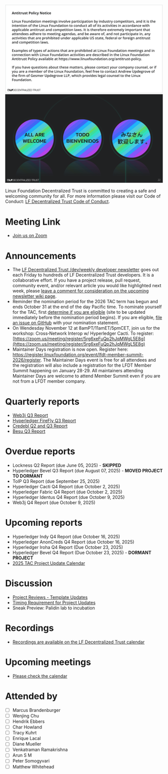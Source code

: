[//]: # (SPDX-License-Identifier: CC-BY-4.0)

![Antitrust Policy Notice](../images/antitrust-policy-notice.png "Antitrust Policy Notice")
![All are Welcome in the LF Decentralized Trust Community](../images/all-are-welcome.png "All are Welcome in the LF Decentralized Trust Community")

Linux Foundation Decentralized Trust is committed to creating a safe and welcoming community for all. For more information please visit our Code of Conduct: [LF Decentralized Trust Code of Conduct](../../governing-documents/code-of-conduct.md).

# Meeting Link
- [Join us on Zoom](https://zoom-lfx.platform.linuxfoundation.org/meeting/95530440160?password=6e6b9a15-a635-497e-a6ce-078e6b1d2b49)

# Announcements
- The [LF Decentralized Trust /dev/weekly developer newsletter](https://lf-hyperledger.atlassian.net/wiki/spaces/DR/pages/17170445/dev+weekly+Newsletter) goes out each Friday to hundreds of LF Decentralized Trust developers. It is a collaborative effort. If you have a project release, pull request, community event, and/or relevant article you would like highlighted next week, please [leave a comment for consideration on the upcoming newsletter wiki page](https://lf-hyperledger.atlassian.net/wiki/spaces/DR/pages/75268141/2025).
- Reminder the nomination period for the 2026 TAC term has begun and ends October 31 at the end of the day Pacific time. To nominate yourself for the TAC, first [determine if you are eligible](https://lf-decentralized-trust.github.io/tac-eligibility-check/) (site to be updated immediately before the nomination period begins). If you are eligible, [file an issue on GitHub](https://github.com/LF-Decentralized-Trust/governance/issues) with your nomination statement.
- On Wendesday November 12 at 8amPT/11amET/5pmCET, join us for the workshop: Cross‐Network Interop w/ Hyperledger Cacti. To register: [https://zoom.us/meeting/register/5rg6xeFuQp2hJqMWgL5E8g](https://zoom.us/meeting/register/5rg6xeFuQp2hJqMWgL5E8g)
- Maintainer Days registration is now open. Register here: https://register.linuxfoundation.org/event/lfdt-member-summit-2026/register.  The Maintainer Days event is free for all attendees and the registration will also include a registration for the LFDT Member Summit happening on January 28-29. All maintainers attending Maintainer Days are welcome to attend Member Summit even if you are not from a LFDT member company.

# Quarterly reports
- [Web3j Q3 Report](https://github.com/LF-Decentralized-Trust/governance/pull/191)
- [Hyperledger FireFly Q3 Report](https://github.com/LF-Decentralized-Trust/governance/pull/201)
- [Credebl Q2 and Q3 Report](https://github.com/LF-Decentralized-Trust/governance/pull/205)
- [Besu Q3 Report](https://github.com/LF-Decentralized-Trust/governance/pull/216)

# Overdue reports
- Lockness Q2 Report (due June 05, 2025) - **SKIPPED**
- Hyperledger Bevel Q3 Report (due August 07, 2025) - **MOVED PROJECT TO DORMANT**
- ToIP Q3 Report (due September 25, 2025)
- Hyperledger Cacti Q4 Report (due October 2, 2025)
- Hyperledger Fabric Q4 Report (due October 2, 2025)
- Hyperledger Identus Q4 Report (due October 9, 2025)
- Web3j Q4 Report (due October 9, 2025)

# Upcoming reports
- Hyperledger Indy Q4 Report (due October 16, 2025)
- Hyperledger AnonCreds Q4 Report (due October 16, 2025)
- Hyperledger Iroha Q4 Report (Due October 23, 2025)
- Hyperledger Bevel Q4 Report (Due October 23, 2025) - **DORMANT PROJECT**
- [2025 TAC Project Update Calendar](../../project-updates/2025/2025-schedule.md)

# Discussion
- [Project Reviews - Template Updates](https://github.com/LF-Decentralized-Trust/governance/pull/221)
- [Timing Requirement for Project Updates](https://github.com/LF-Decentralized-Trust/governance/pull/222)
- Sneak Preview: Palidin lab to incubation

# Recordings
- [Recordings are available on the LF Decentralized Trust calendar](https://zoom-lfx.platform.linuxfoundation.org/meetings/lf-decentralized-trust)

# Upcoming meetings
- [Please check the calendar](https://zoom-lfx.platform.linuxfoundation.org/meetings/lf-decentralized-trust)

# Attended by

- [ ] Marcus Brandenburger
- [ ] Wenjing Chu
- [ ] Hendrik Ebbers
- [ ] Char Howland
- [ ] Tracy Kuhrt
- [ ] Enrique Lacal
- [ ] Diane Mueller
- [ ] Venkatraman Ramakrishna
- [ ] Arun S M
- [ ] Peter Somogyvari
- [ ] Matthew Whitehead
